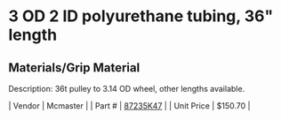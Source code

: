 # 3 OD 2 ID polyurethane tubing, 36" length
## Materials/Grip Material
Description: 	36t pulley to 3.14 OD wheel, other lengths available. 

| Vendor | Mcmaster | 
| Part # | [87235K47](http://www.mcmaster.com/) | 
| Unit Price | $150.70 | 

